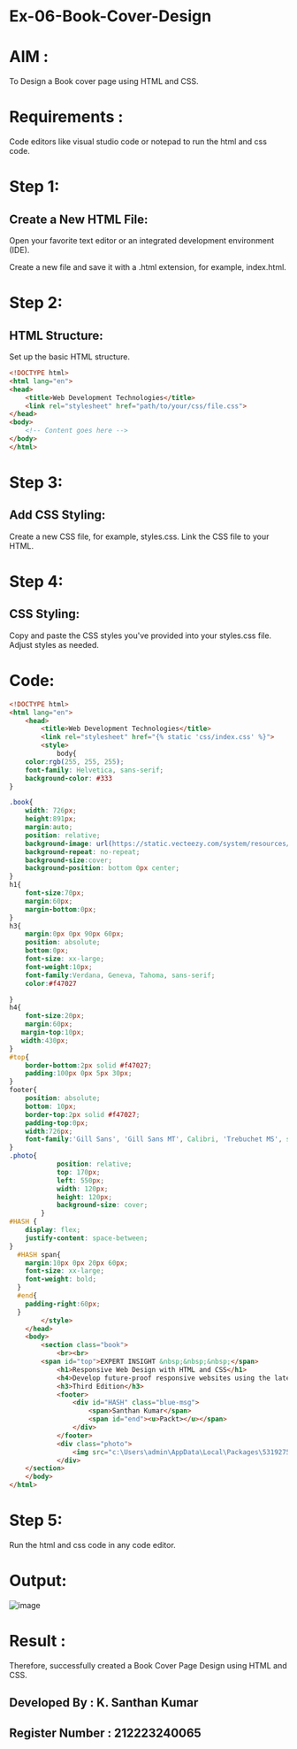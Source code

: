 # Ex-06-Book-Cover-Design

# AIM : 
To Design a Book cover page using HTML and CSS.

# Requirements :
Code editors like visual studio code or notepad to run the html and css code.

# Step 1:
## Create a New HTML File:

Open your favorite text editor or an integrated development environment (IDE).

Create a new file and save it with a .html extension, for example, index.html.
# Step 2:
## HTML Structure:
Set up the basic HTML structure.
```html
<!DOCTYPE html>
<html lang="en">
<head>
    <title>Web Development Technologies</title>
    <link rel="stylesheet" href="path/to/your/css/file.css">
</head>
<body>
    <!-- Content goes here -->
</body>
</html>

```
# Step 3:
## Add CSS Styling:

Create a new CSS file, for example, styles.css.
Link the CSS file to your HTML.
# Step 4:
## CSS Styling:

Copy and paste the CSS styles you've provided into your styles.css file.
Adjust styles as needed.
# Code:
```html
<!DOCTYPE html>
<html lang="en">
    <head>
        <title>Web Development Technologies</title>
        <link rel="stylesheet" href="{% static 'css/index.css' %}">
        <style>
            body{
    color:rgb(255, 255, 255);
    font-family: Helvetica, sans-serif;
    background-color: #333
}

.book{
    width: 726px;
    height:891px;
    margin:auto;
    position: relative;
    background-image: url(https://static.vecteezy.com/system/resources/previews/001/962/594/large_2x/abstract-wave-element-for-design-stylized-line-art-background-free-vector.jpg);
    background-repeat: no-repeat;
    background-size:cover;
    background-position: bottom 0px center;
}
h1{
    font-size:70px;
    margin:60px;
    margin-bottom:0px;
}
h3{
    margin:0px 0px 90px 60px;
    position: absolute;
    bottom:0px;
    font-size: xx-large;
    font-weight:10px;
    font-family:Verdana, Geneva, Tahoma, sans-serif;
    color:#f47027

}
h4{
    font-size:20px;
    margin:60px;
   margin-top:10px;
   width:430px;
}
#top{
    border-bottom:2px solid #f47027;
    padding:100px 0px 5px 30px;
}
footer{
    position: absolute;
    bottom: 10px;
    border-top:2px solid #f47027;
    padding-top:0px;
    width:726px;
    font-family:'Gill Sans', 'Gill Sans MT', Calibri, 'Trebuchet MS', sans-serif;
}
.photo{
            position: relative;
            top: 170px;
            left: 550px;
            width: 120px;
            height: 120px;
            background-size: cover;
        }
#HASH {
    display: flex;
    justify-content: space-between;
}
  #HASH span{
    margin:10px 0px 20px 60px;
    font-size: xx-large;
    font-weight: bold;
  }
  #end{
    padding-right:60px;
  }
        </style>
    </head>
    <body>
        <section class="book">
            <br><br>
        <span id="top">EXPERT INSIGHT &nbsp;&nbsp;&nbsp;</span>
            <h1>Responsive Web Design with HTML and CSS</h1>
            <h4>Develop future-proof responsive websites using the latest HTML5 and CSS techniques</h4>
            <h3>Third Edition</h3>  
            <footer>
                <div id="HASH" class="blue-msg">
                    <span>Santhan Kumar</span>
                    <span id="end"><u>Packt></u></span>
                </div>
            </footer>
            <div class="photo">
                <img src="c:\Users\admin\AppData\Local\Packages\5319275A.WhatsAppDesktop_cv1g1gvanyjgm\TempState\43A115CBD6F4788924537365BE3D6012\WhatsApp Image 2023-12-15 at 10.06.36_9be43d67.jpg" width="150" height="170"alt="">
            </div>  
    </section>
    </body>
</html>
```
# Step 5:
Run the html and css code in any code editor.
# Output:
![image](https://github.com/SANTHAN-2006/Ex-06-Book-Cover-Design/assets/80164014/f99664fb-ab38-4e58-be5a-d2f880304473)
# Result :
Therefore, successfully created a Book Cover Page Design using HTML and CSS.
## Developed By : K. Santhan Kumar
## Register Number : 212223240065
